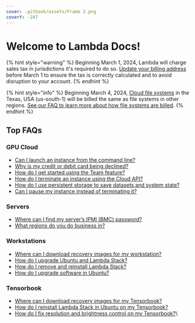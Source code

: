 ```yaml
---
cover: .gitbook/assets/Frame 2.png
coverY: -247
---
```


# Welcome to Lambda Docs!


{% hint style="warning" %}
Beginning March 1, 2024, Lambda will charge sales tax in jurisdictions it's
required to do so.
[Update your billing address](https://cloud.lambdalabs.com/settings) before
March 1 to ensure the tax is correctly calculated and to avoid disruption to
your account.
{% endhint %}

{% hint style="info" %}
Beginning March 4, 2024, [Cloud file systems](https://lambdalabs.com/blog/persistent-storage-beta) in the Texas, USA (us-south-1) will be billed the same as file systems in other regions. [See our FAQ to learn more about how file systems are billed](on-demand-cloud/file-systems.md#how-are-file-systems-billed).
{% endhint %}

## Top FAQs

### GPU Cloud <a href="#gpu-cloud" id="gpu-cloud"></a>

* [Can I launch an instance from the command line?](on-demand-cloud/cloud-api.md#launching-instances)
* [Why is my credit or debit card being declined?](on-demand-cloud/billing.md#why-is-my-card-being-declined)
* [How do I get started using the Team feature?](on-demand-cloud/team.md)
* [How do I terminate an instance using the Cloud API?](on-demand-cloud/cloud-api.md#terminating-instances)
* [How do I use persistent storage to save datasets and system state?](on-demand-cloud/file-systems.md#how-do-i-use-persistent-storage-to-save-datasets-and-system-state)
* [Can I pause my instance instead of terminating it?](on-demand-cloud/getting-started.md#can-i-pause-my-instance-instead-of-terminating-it)

### Servers

* [Where can I find my server’s IPMI (BMC) password?](servers/getting-started.md#where-can-i-find-my-servers-ipmi-bmc-password)
* [What regions do you do business in?](servers/getting-started.md)

### Workstations

* [Where can I download recovery images for my workstation?](workstations/getting-started.md#where-can-i-download-recovery-images-for-my-workstation)
* [How do I upgrade Ubuntu and Lambda Stack?](software/lambda-stack-and-recovery-images.md)
* [How do I remove and reinstall Lambda Stack?](software/lambda-stack-and-recovery-images.md#removing-and-reinstalling-lambda-stack)
* [How do I upgrade software in Ubuntu?](software/basic-linux-commands-and-system-administration.md)

### Tensorbook

* [Where can I download recovery images for my Tensorbook?](tensorbook/getting-started.md#where-can-i-download-recovery-images-for-my-tensorbook)
* [How do I reinstall Lambda Stack in Ubuntu on my Tensorbook?](tensorbook/getting-started.md#how-do-i-reinstall-lambda-stack-in-ubuntu-on-my-tensorbook)
* [How do I fix resolution and brightness control on my Tensorbook?](tensorbook/getting-started.md#how-do-i-fix-resolution-and-brightness-control-on-my-tensorbook)\

